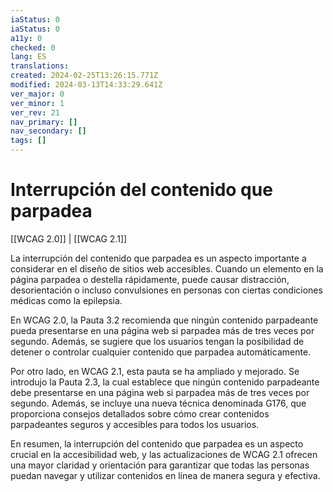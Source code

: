 ```yaml
---
iaStatus: 0
iaStatus: 0
a11y: 0
checked: 0
lang: ES
translations: 
created: 2024-02-25T13:26:15.771Z
modified: 2024-03-13T14:33:29.641Z
ver_major: 0
ver_minor: 1
ver_rev: 21
nav_primary: []
nav_secondary: []
tags: []
---
```

# Interrupción del contenido que parpadea

[[WCAG 2.0]] | [[WCAG 2.1]]

La interrupción del contenido que parpadea es un aspecto importante a considerar en el diseño de sitios web accesibles. Cuando un elemento en la página parpadea o destella rápidamente, puede causar distracción, desorientación o incluso convulsiones en personas con ciertas condiciones médicas como la epilepsia. 

En WCAG 2.0, la Pauta 3.2 recomienda que ningún contenido parpadeante pueda presentarse en una página web si parpadea más de tres veces por segundo. Además, se sugiere que los usuarios tengan la posibilidad de detener o controlar cualquier contenido que parpadea automáticamente.

Por otro lado, en WCAG 2.1, esta pauta se ha ampliado y mejorado. Se introdujo la Pauta 2.3, la cual establece que ningún contenido parpadeante debe presentarse en una página web si parpadea más de tres veces por segundo. Además, se incluye una nueva técnica denominada G176, que proporciona consejos detallados sobre cómo crear contenidos parpadeantes seguros y accesibles para todos los usuarios.

En resumen, la interrupción del contenido que parpadea es un aspecto crucial en la accesibilidad web, y las actualizaciones de WCAG 2.1 ofrecen una mayor claridad y orientación para garantizar que todas las personas puedan navegar y utilizar contenidos en línea de manera segura y efectiva.
